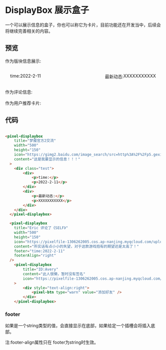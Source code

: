 # DisplayBox 展示盒子
一个可以展示信息的盒子，你也可以称它为卡片，目前功能还在开发当中，后续会将继续完善相关的内容。
<style>
    .box{
        margin:1rem;
    }
    .test{
        display:flex;
        justify-content: space-between;
    }
    .test div{
        display:flex;
    }
</style>
## 预览
 作为版块信息展示:
<div class="box">
    <pixel-displaybox
    title="梦魇官方2交流"
    width="500"
    height="150"
    icon="https://gimg2.baidu.com/image_search/src=http%3A%2F%2Fp5.gexing.com%2FGSF%2Ftouxiang%2F20200712%2F20%2Fb4a5846ea2b3caae99ec5698b598a596.jpg%40%21200x200_3%3Frecache%3D20131108&refer=http%3A%2F%2Fp5.gexing.com&app=2002&size=f9999,10000&q=a80&n=0&g=0n&fmt=jpeg?sec=1647178278&t=7a16d537a6100e8eb6641ca7c03caa9a"
    content="这是我要显示的信息！！！">
    <div class="test">
        <div>
            <p>time:</p>
            <p>2022-2-11</p>
        </div>
        <div>
            <p>最新动态:</p>
            <p>XXXXXXXXXXX</p>
        </div>
    </div>
    </pixel-displaybox >
</div>
作为评论信息:
<div class="box">
    <pixel-displaybox
        title="Eric 评论了《SELF》"
        width="500"
        height="150"
        icon="https://pixelfile-1306262005.cos.ap-nanjing.myqcloud.com/upload/2021/12/ec1d26e8-8e41-4bbb-947b-659bf6a26e9d.jpeg"
        content="所实话有点小小的失望，对于这款游戏抱有的期望还是太高了！"
        footer="time:2022-2-11"
        footerAlign="right"
    />
</div>
作为用户推荐卡片:
<div class="box">
    <pixel-displaybox
        title="ID:Avery"
        content="此人很懒，暂时没有签名"
        icon="https://pixelfile-1306262005.cos.ap-nanjing.myqcloud.com/upload/2022/1/3907d0e9-c25f-4f0f-89e0-75f50b1830ad.jpeg"
    >
        <div style="text-align:right">
            <pixel-btn type="warn" value="添加好友" />
        </div>
    </pixel-displaybox>
</div>

## 代码
```html

<pixel-displaybox
    title="梦魇官方2交流"
    width="500"
    height="150"
    icon="https://gimg2.baidu.com/image_search/src=http%3A%2F%2Fp5.gexing.com%2FGSF%2Ftouxiang%2F20200712%2F20%2Fb4a5846ea2b3caae99ec5698b598a596.jpg%40%21200x200_3%3Frecache%3D20131108&refer=http%3A%2F%2Fp5.gexing.com&app=2002&size=f9999,10000&q=a80&n=0&g=0n&fmt=jpeg?sec=1647178278&t=7a16d537a6100e8eb6641ca7c03caa9a"
    content="这是我要显示的信息！！！"
  >
    <div class="test">
        <div>
            <p>time:</p>
            <p>2022-2-11</p>
        </div>
        <div>
            <p>最新动态:</p>
            <p>XXXXXXXXXXX</p>
        </div>
    </div>
  </pixel-displaybox>

  <pixel-displaybox
    title="Eric 评论了《SELF》"
    width="500"
    height="150"
    icon="https://pixelfile-1306262005.cos.ap-nanjing.myqcloud.com/upload/2021/12/ec1d26e8-8e41-4bbb-947b-659bf6a26e9d.jpeg"
    content="所实话有点小小的失望，对于这款游戏抱有的期望还是太高了！"
    footer="time:2022-2-11"
    footerAlign="right"
  />
    <pixel-displaybox
        title="ID:Avery"
        content="此人很懒，暂时没有签名"
        icon="https://pixelfile-1306262005.cos.ap-nanjing.myqcloud.com/upload/2022/1/3907d0e9-c25f-4f0f-89e0-75f50b1830ad.jpeg"
    >
        <div style="text-align:right">
            <pixel-btn type="warn" value="添加好友" />
        </div>
    </pixel-displaybox>
```

### footer

如果是一个string类型的值，会直接显示在底部，如果给定一个插槽会将插入底部。

注:footer-align属性只在 footer为string时生效。